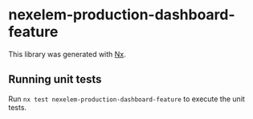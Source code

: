 # nexelem-production-dashboard-feature

This library was generated with [Nx](https://nx.dev).

## Running unit tests

Run `nx test nexelem-production-dashboard-feature` to execute the unit tests.
